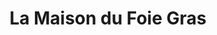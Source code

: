 ---
title: "La Maison du Foie Gras"
url: /saint-jean-de-luz/la-maison-du-foie-gras/
shop: Feinkost
---